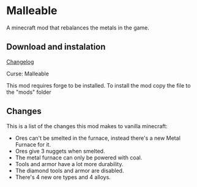 # Malleable

A minecraft mod that rebalances the metals in the game.

## Download and instalation

[Changelog](https://github.com/hea3ven/Malleable/blob/master/CHANGELOG)

Curse: Malleable

This mod requires forge to be installed.
To install the mod copy the file to the "mods" folder

## Changes

This is a list of the changes this mod makes to vanilla minecraft:

 * Ores can't be smelted in the furnace, instead there's a new Metal Furnace for it.
 * Ores give 3 nuggets when smelted.
 * The metal furnace can only be powered with coal.
 * Tools and armor have a lot more durability.
 * The diamond tools and armor are disabled.
 * There's 4 new ore types and 4 alloys.
